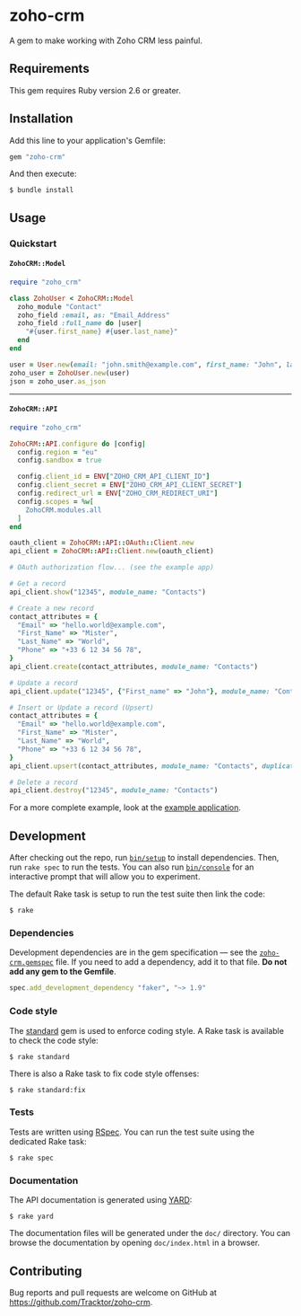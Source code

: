 zoho-crm
========

A gem to make working with Zoho CRM less painful.

Requirements
------------

This gem requires Ruby version 2.6 or greater.

Installation
------------

Add this line to your application's Gemfile:

```ruby
gem "zoho-crm"
```

And then execute:

```console
$ bundle install
```

Usage
-----

### Quickstart

#### `ZohoCRM::Model`

```ruby
require "zoho_crm"

class ZohoUser < ZohoCRM::Model
  zoho_module "Contact"
  zoho_field :email, as: "Email_Address"
  zoho_field :full_name do |user|
    "#{user.first_name} #{user.last_name}"
  end
end

user = User.new(email: "john.smith@example.com", first_name: "John", last_name: "Smith")
zoho_user = ZohoUser.new(user)
json = zoho_user.as_json
```

---

#### `ZohoCRM::API`

```ruby
require "zoho_crm"

ZohoCRM::API.configure do |config|
  config.region = "eu"
  config.sandbox = true

  config.client_id = ENV["ZOHO_CRM_API_CLIENT_ID"]
  config.client_secret = ENV["ZOHO_CRM_API_CLIENT_SECRET"]
  config.redirect_url = ENV["ZOHO_CRM_REDIRECT_URI"]
  config.scopes = %w[
    ZohoCRM.modules.all
  ]
end

oauth_client = ZohoCRM::API::OAuth::Client.new
api_client = ZohoCRM::API::Client.new(oauth_client)

# OAuth authorization flow... (see the example app)

# Get a record
api_client.show("12345", module_name: "Contacts")

# Create a new record
contact_attributes = {
  "Email" => "hello.world@example.com",
  "First_Name" => "Mister",
  "Last_Name" => "World",
  "Phone" => "+33 6 12 34 56 78",
}
api_client.create(contact_attributes, module_name: "Contacts")

# Update a record
api_client.update("12345", {"First_name" => "John"}, module_name: "Contacts")

# Insert or Update a record (Upsert)
contact_attributes = {
  "Email" => "hello.world@example.com",
  "First_Name" => "Mister",
  "Last_Name" => "World",
  "Phone" => "+33 6 12 34 56 78",
}
api_client.upsert(contact_attributes, module_name: "Contacts", duplicate_check_fields: ["Email"])

# Delete a record
api_client.destroy("12345", module_name: "Contacts")
```

For a more complete example, look at the [example application](./example).

Development
-----------

After checking out the repo, run [`bin/setup`](./bin/setup) to install dependencies. Then, run `rake spec` to run the tests. You can also run [`bin/console`](./bin/console) for an interactive prompt that will allow you to experiment.

The default Rake task is setup to run the test suite then link the code:

```console
$ rake
```

### Dependencies

Development dependencies are in the gem specification — see the [`zoho-crm.gemspec`](./zoho-crm.gemspec) file. If you need to add a dependency, add it to that file. **Do not add any gem to the Gemfile**.

```ruby
spec.add_development_dependency "faker", "~> 1.9"
```

### Code style

The [standard][] gem is used to enforce coding style. A Rake task is available to check the code style:

```console
$ rake standard
```

There is also a Rake task to fix code style offenses:

```console
$ rake standard:fix
```

[standard]: https://github.com/testdouble/standard

### Tests

Tests are written using [RSpec][]. You can run the test suite using the dedicated Rake task:

```console
$ rake spec
```

[RSpec]: https://rspec.info/

### Documentation

The API documentation is generated using [YARD][]:

```console
$ rake yard
```

The documentation files will be generated under the `doc/` directory. You can browse the documentation by opening `doc/index.html` in a browser.

[YARD]: https://yardoc.org/

Contributing
------------

Bug reports and pull requests are welcome on GitHub at https://github.com/Tracktor/zoho-crm.
